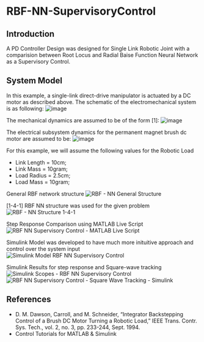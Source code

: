 # RBF-NN-SupervisoryControl

## Introduction
A PD Controller Design was designed for Single Link Robotic Joint with a comparision between Root Locus and Radial Baise Function Neural Network as a Supervisory Control.

## System Model
In this example, a single-link direct-drive manipulator is actuated by a DC motor as described above. The schematic of the electromechanical system is as following:
![image](https://github.com/auwahmad/RBF-NN-SupervisoryControl/assets/70074147/e3e8df24-08af-4362-860b-9ff445d759c3)

The mechanical dynamics are assumed to be of the form [1]:
![image](https://github.com/auwahmad/RBF-NN-SupervisoryControl/assets/70074147/d7f58b78-ac20-4da2-a517-744e301f5fde)

The electrical subsystem dynamics for the permanent magnet brush dc motor are assumed to be: 
![image](https://github.com/auwahmad/RBF-NN-SupervisoryControl/assets/70074147/3004f001-97dd-4ad6-9a05-cb64c6453c8e)

For this example, we will assume the following values for the Robotic Load
- Link Length = 10cm;     
- Link Mass = 10gram;
- Load Radius = 2.5cm;
- Load Mass = 10gram;    

General RBF network structure
![RBF - NN General Structure](https://github.com/auwahmad/RBF-NN-SupervisoryControl/assets/70074147/d0a32a60-c309-45cd-8f6c-44b0f7d213d1)

[1-4-1] RBF NN structure was used for the given problem
![RBF - NN Structure  1-4-1](https://github.com/auwahmad/RBF-NN-SupervisoryControl/assets/70074147/e85f807c-f04a-494a-abda-3df40e6b888d)

Step Response Comparison using MATLAB Live Script
![RBF NN Supervisory Control - MATLAB Live Script](https://github.com/auwahmad/RBF-NN-SupervisoryControl/assets/70074147/c27b667c-6237-4a9d-8832-5590209ce482)

Simulink Model was developed to have much more inituitive approach and control over the system input
![Simulink Model RBF NN Supervisory Control](https://github.com/auwahmad/RBF-NN-SupervisoryControl/assets/70074147/84045162-c9ce-40bb-a054-60098dfdb05a)

Simulink Results for step response and Square-wave tracking 
![Simulink Scopes - RBF NN Supervisory Control](https://github.com/auwahmad/RBF-NN-SupervisoryControl/assets/70074147/f2128ef7-c90e-411b-bf65-d385afba8d1e)
![RBF NN Supervisory Control - Square Wave Tracking - Simulink](https://github.com/auwahmad/RBF-NN-SupervisoryControl/assets/70074147/385c96ee-da69-4a99-aacf-e47b48bdf46d)

## References
- D. M. Dawson, Carroll, and M. Schneider, “Integrator Backstepping Control of a Brush DC Motor Turning a Robotic Load,” IEEE Trans. Contr. Sys. Tech., vol. 2, no. 3, pp. 233-244, Sept. 1994.
- Control Tutorials for MATLAB & Simulink
